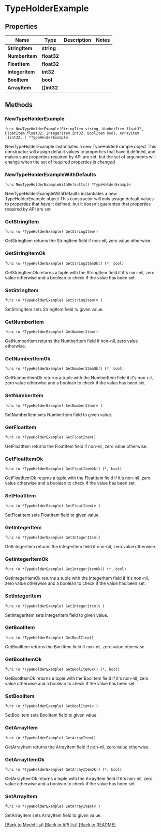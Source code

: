 # TypeHolderExample

## Properties

Name | Type | Description | Notes
------------ | ------------- | ------------- | -------------
**StringItem** | **string** |  | 
**NumberItem** | **float32** |  | 
**FloatItem** | **float32** |  | 
**IntegerItem** | **int32** |  | 
**BoolItem** | **bool** |  | 
**ArrayItem** | **[]int32** |  | 

## Methods

### NewTypeHolderExample

`func NewTypeHolderExample(StringItem string, NumberItem float32, FloatItem float32, IntegerItem int32, BoolItem bool, ArrayItem []int32, ) *TypeHolderExample`

NewTypeHolderExample instantiates a new TypeHolderExample object
This constructor will assign default values to properties that have it defined,
and makes sure properties required by API are set, but the set of arguments
will change when the set of required properties is changed

### NewTypeHolderExampleWithDefaults

`func NewTypeHolderExampleWithDefaults() *TypeHolderExample`

NewTypeHolderExampleWithDefaults instantiates a new TypeHolderExample object
This constructor will only assign default values to properties that have it defined,
but it doesn't guarantee that properties required by API are set

### GetStringItem

`func (o *TypeHolderExample) GetStringItem() `

GetStringItem returns the StringItem field if non-nil, zero value otherwise.

### GetStringItemOk

`func (o *TypeHolderExample) GetStringItemOk() (*, bool)`

GetStringItemOk returns a tuple with the StringItem field if it's non-nil, zero value otherwise
and a boolean to check if the value has been set.

### SetStringItem

`func (o *TypeHolderExample) SetStringItem(v )`

SetStringItem sets StringItem field to given value.


### GetNumberItem

`func (o *TypeHolderExample) GetNumberItem() `

GetNumberItem returns the NumberItem field if non-nil, zero value otherwise.

### GetNumberItemOk

`func (o *TypeHolderExample) GetNumberItemOk() (*, bool)`

GetNumberItemOk returns a tuple with the NumberItem field if it's non-nil, zero value otherwise
and a boolean to check if the value has been set.

### SetNumberItem

`func (o *TypeHolderExample) SetNumberItem(v )`

SetNumberItem sets NumberItem field to given value.


### GetFloatItem

`func (o *TypeHolderExample) GetFloatItem() `

GetFloatItem returns the FloatItem field if non-nil, zero value otherwise.

### GetFloatItemOk

`func (o *TypeHolderExample) GetFloatItemOk() (*, bool)`

GetFloatItemOk returns a tuple with the FloatItem field if it's non-nil, zero value otherwise
and a boolean to check if the value has been set.

### SetFloatItem

`func (o *TypeHolderExample) SetFloatItem(v )`

SetFloatItem sets FloatItem field to given value.


### GetIntegerItem

`func (o *TypeHolderExample) GetIntegerItem() `

GetIntegerItem returns the IntegerItem field if non-nil, zero value otherwise.

### GetIntegerItemOk

`func (o *TypeHolderExample) GetIntegerItemOk() (*, bool)`

GetIntegerItemOk returns a tuple with the IntegerItem field if it's non-nil, zero value otherwise
and a boolean to check if the value has been set.

### SetIntegerItem

`func (o *TypeHolderExample) SetIntegerItem(v )`

SetIntegerItem sets IntegerItem field to given value.


### GetBoolItem

`func (o *TypeHolderExample) GetBoolItem() `

GetBoolItem returns the BoolItem field if non-nil, zero value otherwise.

### GetBoolItemOk

`func (o *TypeHolderExample) GetBoolItemOk() (*, bool)`

GetBoolItemOk returns a tuple with the BoolItem field if it's non-nil, zero value otherwise
and a boolean to check if the value has been set.

### SetBoolItem

`func (o *TypeHolderExample) SetBoolItem(v )`

SetBoolItem sets BoolItem field to given value.


### GetArrayItem

`func (o *TypeHolderExample) GetArrayItem() `

GetArrayItem returns the ArrayItem field if non-nil, zero value otherwise.

### GetArrayItemOk

`func (o *TypeHolderExample) GetArrayItemOk() (*, bool)`

GetArrayItemOk returns a tuple with the ArrayItem field if it's non-nil, zero value otherwise
and a boolean to check if the value has been set.

### SetArrayItem

`func (o *TypeHolderExample) SetArrayItem(v )`

SetArrayItem sets ArrayItem field to given value.



[[Back to Model list]](../README.md#documentation-for-models) [[Back to API list]](../README.md#documentation-for-api-endpoints) [[Back to README]](../README.md)


